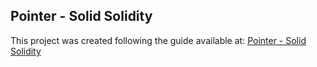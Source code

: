 ## Pointer - Solid Solidity

This project was created following the guide available at: [Pointer - Solid Solidity](https://www.pointer.gg/tutorials/solid-solidity/a7ec3eff-fc59-481d-bcb2-1224b3e9c0f7)